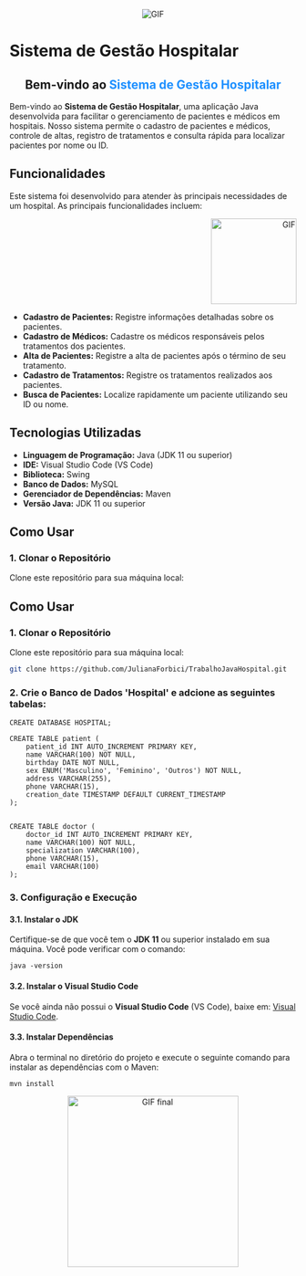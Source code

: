 <p align="center">
  <img src="https://pa1.aminoapps.com/6334/37de8b9f15dd3e6a38e338184837e472fccd3cd5_hq.gif" alt="GIF" />
</p>

# Sistema de Gestão Hospitalar

<div align="center">
  <h2>Bem-vindo ao <span style="color: #1E90FF;">Sistema de Gestão Hospitalar</span></h2>
</div>

Bem-vindo ao **Sistema de Gestão Hospitalar**, uma aplicação Java desenvolvida para facilitar o gerenciamento de pacientes e médicos em hospitais. Nosso sistema permite o cadastro de pacientes e médicos, controle de altas, registro de tratamentos e consulta rápida para localizar pacientes por nome ou ID.

## Funcionalidades

Este sistema foi desenvolvido para atender às principais necessidades de um hospital. As principais funcionalidades incluem:

<p align="right">
  <img src="https://i.gifer.com/origin/d8/d83e9951f28fc811c1166b16dcaec930_w200.gif" alt="GIF" width="150" />
</p>

- **Cadastro de Pacientes:** Registre informações detalhadas sobre os pacientes.
- **Cadastro de Médicos:** Cadastre os médicos responsáveis pelos tratamentos dos pacientes.
- **Alta de Pacientes:** Registre a alta de pacientes após o término de seu tratamento.
- **Cadastro de Tratamentos:** Registre os tratamentos realizados aos pacientes.
- **Busca de Pacientes:** Localize rapidamente um paciente utilizando seu ID ou nome.

## Tecnologias Utilizadas

- **Linguagem de Programação:** Java (JDK 11 ou superior)
- **IDE:** Visual Studio Code (VS Code)
- **Biblioteca:** Swing
- **Banco de Dados:** MySQL  
- **Gerenciador de Dependências:** Maven
- **Versão Java:** JDK 11 ou superior

## Como Usar

### 1. Clonar o Repositório

Clone este repositório para sua máquina local:

## Como Usar

### 1. Clonar o Repositório

Clone este repositório para sua máquina local:

```bash
git clone https://github.com/JulianaForbici/TrabalhoJavaHospital.git

```

### 2. Crie o Banco de Dados 'Hospital' e adcione as seguintes tabelas: 

```
CREATE DATABASE HOSPITAL;
````
````
CREATE TABLE patient (
    patient_id INT AUTO_INCREMENT PRIMARY KEY,  
    name VARCHAR(100) NOT NULL,               
    birthday DATE NOT NULL,                    
    sex ENUM('Masculino', 'Feminino', 'Outros') NOT NULL,  
    address VARCHAR(255),                        
    phone VARCHAR(15),                           
    creation_date TIMESTAMP DEFAULT CURRENT_TIMESTAMP 
);
````
````

CREATE TABLE doctor (
    doctor_id INT AUTO_INCREMENT PRIMARY KEY,   
    name VARCHAR(100) NOT NULL,             
    specialization VARCHAR(100),                  
    phone VARCHAR(15),                           
    email VARCHAR(100)                           
);

````

### 3. Configuração e Execução

#### 3.1. Instalar o JDK

Certifique-se de que você tem o **JDK 11** ou superior instalado em sua máquina. Você pode verificar com o comando:

```
java -version
````
#### 3.2. Instalar o Visual Studio Code

Se você ainda não possui o **Visual Studio Code** (VS Code), baixe em: [Visual Studio Code](https://code.visualstudio.com/).

#### 3.3. Instalar Dependências

Abra o terminal no diretório do projeto e execute o seguinte comando para instalar as dependências com o Maven:
````
mvn install
````
<p align="center">
<img src="https://i.imgflip.com/3olml1.gif" alt="GIF final" width="300" />
</p>





